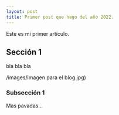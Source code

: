 ```yaml
---
layout: post
title: Primer post que hago del año 2022.
---
```


Este es mi primer artículo.

## Sección 1

bla bla bla

/images/imagen para el blog.jpg)



### Subsección 1

Mas pavadas...
